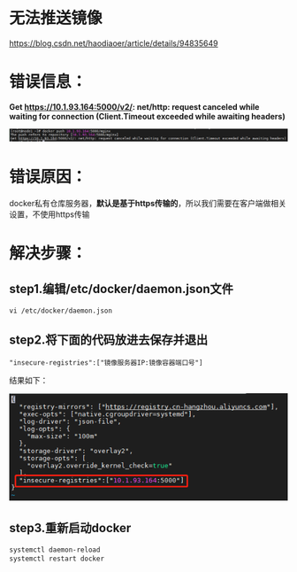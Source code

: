 # 无法推送镜像
https://blog.csdn.net/haodiaoer/article/details/94835649

# 错误信息：

**Get https://10.1.93.164:5000/v2/: net/http: request canceled while waiting for connection (Client.Timeout exceeded while awaiting headers)**

![](../images/k8s-push-image-refused.png)

# 错误原因：

docker私有仓库服务器，**默认是基于https传输的**，所以我们需要在客户端做相关设置，不使用https传输

# 解决步骤：

## step1.编辑/etc/docker/daemon.json文件

```linux
vi /etc/docker/daemon.json
```

## step2.将下面的代码放进去保存并退出

```linux
"insecure-registries":["镜像服务器IP:镜像容器端口号"]
```

结果如下：

![](../images/k8s-push-image-refused-2.png)

## step3.重新启动docker

```linux
systemctl daemon-reload
systemctl restart docker
```

